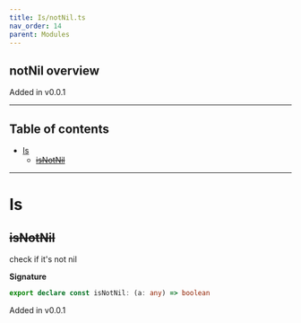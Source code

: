 ```yaml
---
title: Is/notNil.ts
nav_order: 14
parent: Modules
---
```


## notNil overview

Added in v0.0.1

---

<h2 class="text-delta">Table of contents</h2>

- [Is](#is)
  - [~~isNotNil~~](#isnotnil)

---

# Is

## ~~isNotNil~~

check if it's not nil

**Signature**

```ts
export declare const isNotNil: (a: any) => boolean
```

Added in v0.0.1
